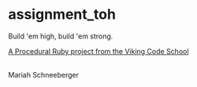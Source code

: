 assignment_toh
==============

Build 'em high, build 'em strong.

[A Procedural Ruby project from the Viking Code School](http://www.vikingcodeschool.com)

<br>
Mariah Schneeberger
